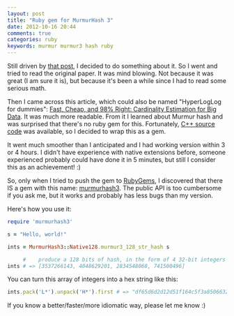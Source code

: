 ```yaml
---
layout: post
title: "Ruby gem for MurmurHash 3"
date: 2012-10-16 20:44
comments: true
categories: ruby
keywords: murmur murmur3 hash ruby 
---
```


Still driven by [that post](http://tech.tulentsev.com/2012/10/probabilistic-sets-in-redis/),
I decided to do something about it. So I went and tried to read the original paper. It was 
mind blowing. Not because it was great (I am sure it is), but because it's been a while 
since I had to read some serious math.

Then I came across this article, which could also be named "HyperLogLog for dummies": 
[Fast, Cheap, and 98% Right: Cardinality Estimation for Big Data](http://metamarkets.com/2012/fast-cheap-and-98-right-cardinality-estimation-for-big-data/).
It was much more readable. From it I learned about Murmur hash and was surprised that 
there's no ruby gem for this. Fortunately, [C++ source code](http://smhasher.googlecode.com/svn/trunk/MurmurHash3.cpp)
was available, so I decided to wrap this as a gem.

It went much smoother than I anticipated and I had working version within 3 or 4 hours.
I didn't have experience with native extensions before, someone experienced probably could 
have done it in 5 minutes, but still I consider this as an achievement! :)

So, only when I tried to push the gem to [RubyGems](http://rubygems.org), I discovered that there IS
a gem with this name: [murmurhash3](http://rubygems.org/gems/murmurhash3). The public API
is too cumbersome if you ask me, but it works and probably has less bugs than my version. 

Here's how you use it:

``` ruby
require 'murmurhash3'

s = "Hello, world!"

ints = MurmurHash3::Native128.murmur3_128_str_hash s

     #    produce a 128 bits of hash, in the form of 4 32-bit integers
ints # => [3537266143, 4048629201, 2834548068, 741500496]
```

You can turn this array of integers into a hex string like this:

``` ruby
ints.pack('L*').unpack('H*').first # => "df65d6d2d12d51f164c5f3a85066322c"
```

If you know a better/faster/more idiomatic way, please let me know :)